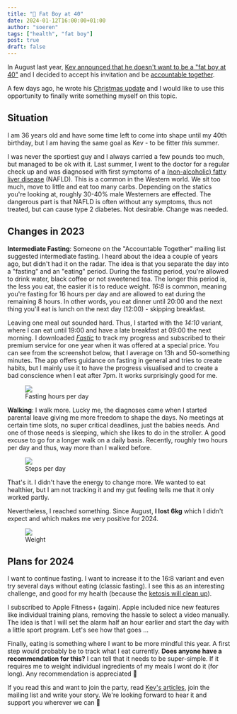 ```yaml
---
title: "🍔 Fat Boy at 40"
date: 2024-01-12T16:00:00+01:00
author: "soeren"
tags: ["health", "fat boy"]
post: true
draft: false
---
```


In August last year, [Kev announced that he doesn't want to be a "fat boy at 40"](https://kevquirk.com/fat-boy-at-40) and I decided to accept his invitation and be [accountable together](https://kevquirk.com/lets-be-accountable-together).

A few days ago, he wrote his [Christmas update](https://kevquirk.com/fat-boy-at-40-the-christmas-aftermath) and I would like to use this opportunity to finally write something myself on this topic. 

## Situation

I am 36 years old and have some time left to come into shape until my 40th birthday, but I am having the same goal as Kev - to be fitter *this* summer. 

I was never the sportiest guy and I always carried a few pounds too much, but managed to be ok with it. Last summer, I went to the doctor for a regular check up and was diagnosed with first symptoms of a [(non-alcoholic) fatty liver disease](https://en.wikipedia.org/wiki/Fatty_liver_disease) (NAFLD). This is a common in the Western world. We sit too much, move to little and eat too many carbs. Depending on the statics you're looking at, roughly 30-40% male Westerners are effected. The dangerous part is that NAFLD is often without any symptoms, thus not treated, but can cause type 2 diabetes. Not desirable. Change was needed. 

## Changes in 2023

**Intermediate Fasting**: Someone on the "Accountable Together" mailing list suggested intermediate fasting. I heard about the idea a couple of years ago, but didn't had it on the radar. The idea is that you separate the day into a "fasting" and an "eating" period. During the fasting period, you're allowed to drink water, black coffee or not sweetened tea. The longer this period is, the less you eat, the easier it is to reduce weight. *16:8* is common, meaning you're fasting for 16 hours per day and are allowed to eat during the remaining 8 hours. In other words, you eat dinner until 20:00 and the next thing you'll eat is lunch on the next day (12:00) - skipping breakfast. 

Leaving one meal out sounded hard. Thus, I started with the *14:10* variant, where I can eat until 19:00 and have a late breakfast at 09:00 the next morning. I downloaded *[Fastic](https://fastic.com)* to track my progress and subscribed to their premium service for one year when it was offered at a special price. You can see from the screenshot below, that I average on 13h and 50-something minutes. The app offers guidance on fasting in general and tries to create habits, but I mainly use it to have the progress visualised and to create a bad conscience when I eat after 7pm. It works surprisingly good for me.

<figure>
    <img src="https://onedrive.live.com/embed?resid=273EB2087BC33FC5%215181&authkey=%21AJpLwbkORhxHNg4&width=500&height=572">
    <figcaption>Fasting hours per day</figcaption>
</figure>

**Walking**: I walk more. Lucky me, the diagnoses came when I started parental leave giving me more freedom to shape the days. No meetings at certain time slots, no super critical deadlines, just the babies needs. And one of those needs is sleeping, which she likes to do in the stroller. A good excuse to go for a longer walk on a daily basis. Recently, roughly two hours per day and thus, way more than I walked before. 

<figure>
    <img src="https://onedrive.live.com/embed?resid=273EB2087BC33FC5%215182&authkey=%21ANfYoD2RiF2s4Qw&width=500&height=504">
    <figcaption>Steps per day</figcaption>
</figure>

That's it. I didn't have the energy to change more. We wanted to eat healthier, but I am not tracking it and my gut feeling tells me that it only worked partly. 

Nevertheless, I reached something. Since August, **I lost 6kg** which I didn't expect and which makes me very positive for 2024. 

<figure>
    <img src="https://onedrive.live.com/embed?resid=273EB2087BC33FC5%215183&authkey=%21AF8I-JkL6IkMvUI&width=500&height=527">
    <figcaption>Weight</figcaption>
</figure>

## Plans for 2024

I want to continue fasting. I want to increase it to the 16:8 variant and even try several days without eating (classic fasting). I see this as an interesting challenge, and good for my health (because the [ketosis will clean up](https://en.wikipedia.org/wiki/Ketosis)). 

I subscribed to Apple Fitness+ (again). Apple included nice new features like individual training plans, removing the hassle to select a video manually. The idea is that I will set the alarm half an hour earlier and start the day with a little sport program. Let's see how that goes ... 

Finally, eating is something where I want to be more mindful this year. A first step would probably be to track what I eat currently. **Does anyone have a recommendation for this?** I can tell that it needs to be super-simple. If it requires me to weight individual ingredients of my meals I wont do it (for long). Any recommendation is appreciated 🙂

If you read this and want to join the party, read [Kev's articles](https://kevquirk.com/tag:FatBoy), join the mailing list and write your story. We're looking forward to hear it and support you wherever we can 🙂

